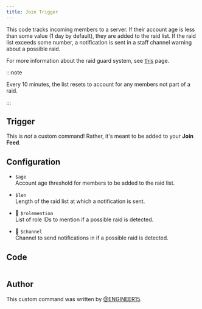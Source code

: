 ```yaml
---
title: Join Trigger
---
```


This code tracks incoming members to a server. If their account age is less than some value (1 day by default), they are added to the raid list.
If the raid list exceeds some number, a notification is sent in a staff channel warning about a possible raid.

For more information about the raid guard system, see [this](overview) page.

:::note

Every 10 minutes, the list resets to account for any members not part of a raid.

:::

## Trigger

This is _not_ a custom command! Rather, it's meant to be added to your **Join Feed**.

## Configuration

- `$age`<br />
  Account age threshold for members to be added to the raid list.

- `$len`<br />
  Length of the raid list at which a notification is sent.

- 📌 `$rolemention`<br />
  List of role IDs to mention if a possible raid is detected.

- 📌 `$channel`<br />
  Channel to send notifications in if a possible raid is detected.

## Code

```go file=../../../../src/moderation/raid_guard/join_trigger.go.tmpl

```

## Author

This custom command was written by [@ENGINEER15](https://github.com/engineer152/).
